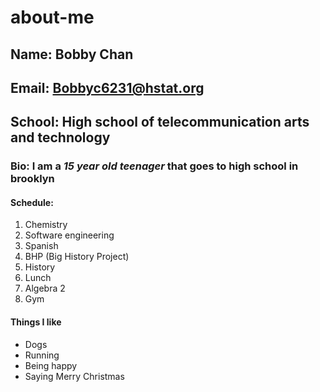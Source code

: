 # about-me
## Name: Bobby Chan
## Email: Bobbyc6231@hstat.org
## School: High school of telecommunication arts and technology
### Bio: I am a *15 year old __teenager__* that goes to high school in brooklyn
#### Schedule:
1. Chemistry
2. Software engineering
3. Spanish
4. BHP (Big History Project)
5. History
6. Lunch
7. Algebra 2
8. Gym

#### Things I like
* Dogs
* Running
* Being happy
* Saying Merry Christmas
